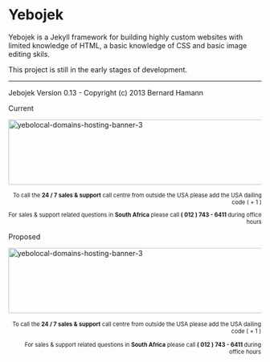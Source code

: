 Yebojek
=======

Yebojek is a Jekyll framework for building highly custom 
websites with limited knowledge of HTML, a basic knowledge 
of CSS and basic image editing skils.

This project is still in the early stages of development.


* * * * * * * * * * * * * * * * * * * * * *

Jebojek Version 0.13 - Copyright (c) 2013 Bernard Hamann

Current

<img src="http://yebolocal.com/assets/img/yebolocal-domains-hosting-banner-3.png" alt="yebolocal-domains-hosting-banner-3" width="1000" height="130" /><div align="right" style="font-size: 0.8em;"><p> To call the <strong>24 &#47; 7 sales &#38; support</strong> call centre from outside the USA please add the USA dailing code &#40; &#43; 1 &#41;</p>
<p>For sales &#38; support related questions in <strong>South Africa</strong> please call <strong>&#40; 012 &#41; 743 &#45; 6411 </strong>during office hours</p>
 </div>
 
 Proposed 
 
 <img src="http://yebolocal.com/assets/img/yebolocal-domains-hosting-banner-3.png" alt="yebolocal-domains-hosting-banner-3" width="1000" height="130" /><div align="right" style="font-size: 0.8em; margin-bottom:100px;"><p style="padding:1px;"> To call the <strong>24 &#47; 7 sales &#38; support</strong> call centre from outside the USA please add the USA dailing code &#40; &#43; 1 &#41;</p>
<p style="padding:1px;">For sales &#38; support related questions in <strong>South Africa</strong> please call <strong>&#40; 012 &#41; 743 &#45; 6411 </strong>during office hours</p>
 </div>